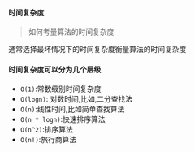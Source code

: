 #### 时间复杂度

> 如何考量算法的时间复杂度

通常选择最坏情况下的时间复杂度衡量算法的时间复杂度

#### 时间复杂度可以分为几个层级


* `O(1)`:常数级别时间复杂度
* `O(logn)`: 对数时间,比如,二分查找法
* `O(n)`:线性时间,比如简单查找算法
* `O(n * logn)`:快速排序算法
* `O(n^2)`:排序算法
* `O(n!)`:旅行商算法